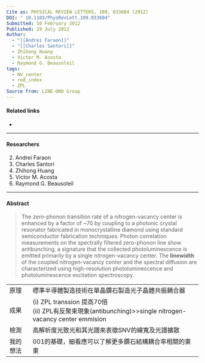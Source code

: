 ```yaml
---
Cite as: PHYSICAL REVIEW LETTERS, 109, 033604 (2012)
DOI: " 10.1103/PhysRevLett.109.033604"
Submitted: 10 February 2012
Published: 19 July 2012
Author:
  - "[[Andrei Faraon]]"
  - "[[Charles Santori]]"
  - Zhihong Huang
  - Victor M. Acosta
  - Raymond G. Beausoleil
tags:
  - NV_center
  - red_index
  - ZPL
Source from: LINE-QNO Group
---
```

#### Related links
- 

---
#### Researchers
2. Andrei Faraon
3. Charles Santori
4. Zhihong Huang
5. Victor M. Acosta
6. Raymond G. Beausoleil
---
#### Abstract
>The zero-phonon transition rate of a nitrogen-vacancy center is enhanced by a factor of ~70 by coupling to a photonic crystal resonator fabricated in monocrystalline diamond using standard semiconductor fabrication techniques. Photon correlation measurements on the spectrally filtered zero-phonon line show antibunching, a signature that the collected photoluminescence is emitted primarily by a single nitrogen-vacancy center. The **linewidth** of the coupled nitrogen-vacancy center and the spectral diffusion are characterized using high-resolution photoluminescence and photoluminescence excitation spectroscopy.

|      |                                                                                                   |
| ---- | ------------------------------------------------------------------------------------------------- |
| 原理   | 標準半導體製造技術在單晶鑽石製造光子晶體共振耦合器                                                                         |
| 成果   | (i)  ZPL transsion 提高70倍<br>(ii) ZPL有反聚束現象(antibunching)>>single nitrogen-vacancy center emmision |
| 檢測   | 高解析度光致光和其光譜來表徵SNV的線寬及光譜擴散                                                                         |
| 我的想法 | 001的基礎，細看應可以了解更多鑽石結構耦合率相關的東東                                                                      |
